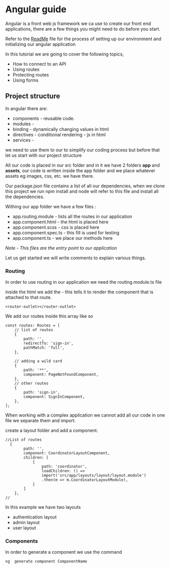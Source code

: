 # Angular guide

Angular is a front web js framework we ca use to create our front end applications, there are a few things you might need to do before you start.

Refer to the [ReadMe](./README.md) file for the process of setting up our environment and initializing our angular application

In this tutorial we are going to cover the following topics, 
- How to connect to an API
- Using routes
- Protecting routes
- Using forms

## Project structure

In angular there are:

- components - reusable code.
- modules - 
- binding - dynamically changing values in html
- directives - conditional rendering - js in html
- services - 

we need to use them to our to simplify our coding process
but before that let us start with our project structure

All our code is placed in our src folder and in it we have 2 folders **app** and **assets**, our code is written inside the app folder and we place whatever assets eg images, css, etc. we have there.

Our package.json file contains a list of all our dependencies, when we clone this project we run npm install and node will refer to this file and install all the dependencies.


Withing our app folder we have a few files :

- app.routing.module - lists all the routes in our application
- app.component.html - the html is placed here
- app.component.scss - css is placed here
- app.component.spec.ts - this fill is used for testing
- app.component.ts - we place our methods here

_Note - This files are the entry point to our application_

Let us get started we will write comments to explain various things.


### Routing 

In order to use routing in our application we need the routing.module.ts file

inside the html we add the - this tells it to render the component that is attached to that route.

    <router-outlet></router-outlet>

We add our routes inside this array like so

    const routes: Routes = [
        // list of routes
        {
            path: '',
            redirectTo: 'sign-in',
            pathMatch: 'full',
        }, 

        // adding a wild card
        {
            path: '**',
            component: PageNotFoundComponent,
        },
        // other routes
        {
            path: 'sign-in',
            component: SignInComponent,
        },
    ];

When working with a complex application we cannot add all our code in one file we separate them and import.

create a layout folder and add a component.

    //List of routes
      {
            path: '',
            component: CoordinatorLayoutComponent,
            children: [
                {
                    path: 'coordinator',
                    loadChildren: () => 
                    import('src/app/layouts/layout/layout.module')
                    .then(m => m.CoordinatorLayoutModule),
                }
            ]
        },
    //

In this example we have two layouts

- authentication layout
- admin layout
- user layout

### Components
In order to generate a component we use the command

    ng  generate component ComponentName

